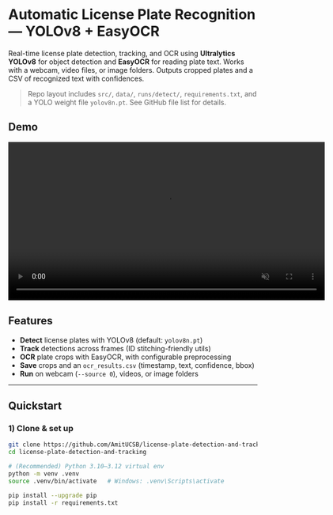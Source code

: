 # Automatic License Plate Recognition — YOLOv8 + EasyOCR

Real-time license plate detection, tracking, and OCR using **Ultralytics YOLOv8** for object detection and **EasyOCR** for reading plate text. Works with a webcam, video files, or image folders. Outputs cropped plates and a CSV of recognized text with confidences.

> Repo layout includes `src/`, `data/`, `runs/detect/`, `requirements.txt`, and a YOLO weight file `yolov8n.pt`. See GitHub file list for details.

## Demo

<video src="data/demo.mp4" autoplay loop muted playsinline width="640"></video>

## Features

- **Detect** license plates with YOLOv8 (default: `yolov8n.pt`)
- **Track** detections across frames (ID stitching-friendly utils)
- **OCR** plate crops with EasyOCR, with configurable preprocessing
- **Save** crops and an `ocr_results.csv` (timestamp, text, confidence, bbox)
- **Run** on webcam (`--source 0`), videos, or image folders

---

## Quickstart

### 1) Clone & set up
```bash
git clone https://github.com/AmitUCSB/license-plate-detection-and-tracking.git
cd license-plate-detection-and-tracking

# (Recommended) Python 3.10–3.12 virtual env
python -m venv .venv
source .venv/bin/activate   # Windows: .venv\Scripts\activate

pip install --upgrade pip
pip install -r requirements.txt
